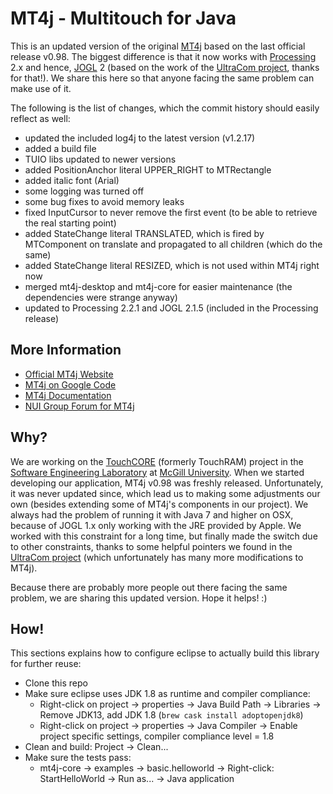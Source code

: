 MT4j - Multitouch for Java
============

This is an updated version of the original [MT4j](http://www.mt4j.org) based on the last official release v0.98. The biggest difference is that it now works with [Processing](https://processing.org/) 2.x and hence, [JOGL](http://jogamp.org/jogl/www/) 2 (based on the work of the [UltraCom project](https://github.com/lodsb/UltraCom/tree/proc2), thanks for that!). We share this here so that anyone facing the same problem can make use of it.

The following is the list of changes, which the commit history should easily reflect as well:

- updated the included log4j to the latest version (v1.2.17)
- added a build file
- TUIO libs updated to newer versions
- added PositionAnchor literal UPPER_RIGHT to MTRectangle
- added italic font (Arial)
- some logging was turned off
- some bug fixes to avoid memory leaks
- fixed InputCursor to never remove the first event (to be able to retrieve the real starting point)
- added StateChange literal TRANSLATED, which is fired by MTComponent on translate and propagated to all children (which do the same)
- added StateChange literal RESIZED, which is not used within MT4j right now
- merged mt4j-desktop and mt4j-core for easier maintenance (the dependencies were strange anyway)
- updated to Processing 2.2.1 and JOGL 2.1.5 (included in the Processing release)

## More Information

- [Official MT4j Website](http://www.mt4j.org)
- [MT4j on Google Code](https://code.google.com/p/mt4j/)
- [MT4j Documentation](http://www.mt4j.org/mediawiki/index.php/Documentation)
- [NUI Group Forum for MT4j](http://nuigroup.com/forums/viewforum/81/)

## Why?

We are working on the [TouchCORE](http://touchcore.cs.mcgill.ca) (formerly TouchRAM) project in the [Software Engineering Laboratory](http://www.cs.mcgill.ca/~joerg/SEL/SEL_Home.html) at [McGill University](http://www.mcgill.ca). When we started developing our application, MT4j v0.98 was freshly released. Unfortunately, it was never updated since, which lead us to making some adjustments our own (besides extending some of MT4j's components in our project). We always had the problem of running it with Java 7 and higher on OSX, because of JOGL 1.x only working with the JRE provided by Apple. We worked with this constraint for a long time, but finally made the switch due to other constraints, thanks to some helpful pointers we found in the [UltraCom project](https://github.com/lodsb/UltraCom/tree/proc2) (which unfortunately has many more modifications to MT4j).

Because there are probably more people out there facing the same problem, we are sharing this updated version. Hope it helps! :)

## How!

This sections explains how to configure eclipse to actually build this library for further reuse:

 * Clone this repo
 * Make sure eclipse uses JDK 1.8 as runtime and compiler compliance:
   * Right-click on project -> properties -> Java Build Path -> Libraries -> Remove JDK13, add JDK 1.8 (```brew cask install adoptopenjdk8```)
   * Right-click on project -> properties -> Java Compiler -> Enable project specific settings, compiler compliance level = 1.8
 * Clean and build: Project -> Clean...
 * Make sure the tests pass:
   * mt4j-core -> examples -> basic.helloworld -> Right-click: StartHelloWorld -> Run as... -> Java application

